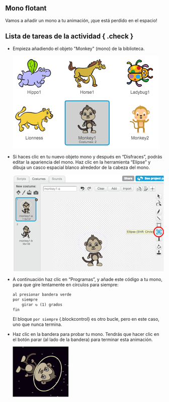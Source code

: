 ## Mono flotant

Vamos a añadir un mono a tu animación, ¡que está perdido en el espacio!

## Lista de tareas de la actividad { .check }

+ Empieza añadiendo el objeto "Monkey" (mono) de la biblioteca.

	![screenshot](images/space-monkey.png)

+ Si haces clic en tu nuevo objeto mono y después en “Disfraces”, podrás editar la apariencia del mono. Haz clic en la herramienta “Elipse” y dibuja un casco espacial blanco alrededor de la cabeza del mono.

	![screenshot](images/space-monkey-edit.png)

+ A continuación haz clic en “Programas”, y añade este código a tu mono, para que gire lentamente en círculos para siempre:

	```blocks
	al presionar bandera verde
	por siempre
   		girar ↻ (1) grados
	fin
	```

	El bloque `por siempre` {.blockcontrol} es otro bucle, pero en este caso, uno que nunca termina.

+ Haz clic en la bandera para probar tu mono. Tendrás que hacer clic en el botón parar (al lado de la bandera) para terminar esta animación.

	![screenshot](images/space-monkey-loop.png)
